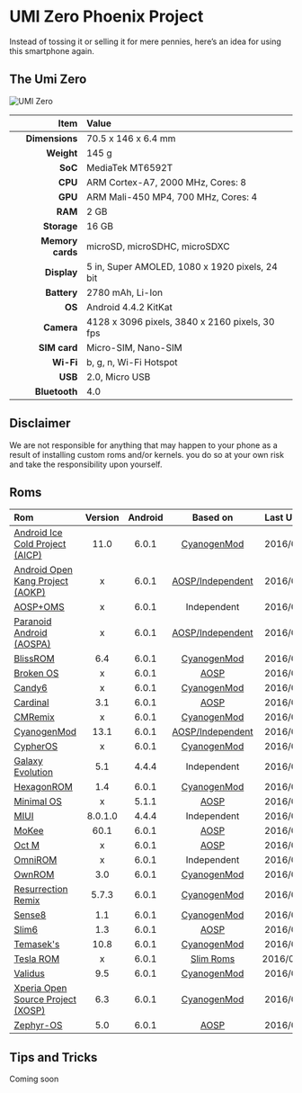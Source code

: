 # UMI Zero Phoenix Project
Instead of tossing it or selling it for mere pennies, here’s an idea for using this smartphone again.

## The Umi Zero

![UMI Zero](https://s17.postimg.org/k8jxexzcv/Index.png)

| Item 				| Value |
| ----------------:	| :--- |
| **Dimensions** 	| 70.5 x 146 x 6.4 mm |
| **Weight** 		| 145 g |
| **SoC** 			| MediaTek MT6592T |
| **CPU** 			| ARM Cortex-A7, 2000 MHz, Cores: 8 |
| **GPU** 			| ARM Mali-450 MP4, 700 MHz, Cores: 4 |
| **RAM** 			| 2 GB |
| **Storage** 		| 16 GB |
| **Memory cards**	| microSD, microSDHC, microSDXC |
| **Display** 		| 5 in, Super AMOLED, 1080 x 1920 pixels, 24 bit |
| **Battery** 		| 2780 mAh, Li-Ion |
| **OS**			| Android 4.4.2 KitKat |
| **Camera** 		| 4128 x 3096 pixels, 3840 x 2160 pixels, 30 fps |
| **SIM card** 		| Micro-SIM, Nano-SIM |
| **Wi-Fi** 		| b, g, n, Wi-Fi Hotspot |
| **USB** 			| 2.0, Micro USB |
| **Bluetooth** 	| 4.0 |

## Disclaimer
We are not responsible for anything that may happen to your phone as a result of installing custom roms and/or kernels. you do so at your own risk and take the responsibility upon yourself.

## Roms

| Rom | Version | Android | Based on | Last Update | Ported? |
| :---	| :---:	| :---:	| :---: | :---: | :---: |
| [Android Ice Cold Project (AICP)](https://github.com/vagnerlandio/UMI-Zero-Phoenix-Project/blob/master/rom/aicp.md) | 11.0 | 6.0.1 | [CyanogenMod](https://github.com/vagnerlandio/UMI-Zero-Phoenix-Project/blob/master/rom/cyanogenmod.md) | 2016/08/17 | :x: |
| [Android Open Kang Project (AOKP)](https://github.com/vagnerlandio/UMI-Zero-Phoenix-Project/blob/master/rom/aokp.md) | x | 6.0.1 | [AOSP/Independent](https://github.com/vagnerlandio/UMI-Zero-Phoenix-Project/blob/master/rom/aosp%2Boms.md) | 2016/06/03 | :x: |
| [AOSP+OMS](https://github.com/vagnerlandio/UMI-Zero-Phoenix-Project/blob/master/rom/aosp%2Boms.md) | x | 6.0.1 | Independent | 2016/09/10 | :x: |
| [Paranoid Android (AOSPA)](https://github.com/vagnerlandio/UMI-Zero-Phoenix-Project/blob/master/rom/aospa.md) | x | 6.0.1 | [AOSP/Independent](https://github.com/vagnerlandio/UMI-Zero-Phoenix-Project/blob/master/rom/aosp%2Boms.md) | 2016/08/07 | :x: |
| [BlissROM](https://github.com/vagnerlandio/UMI-Zero-Phoenix-Project/blob/master/rom/blissrom.md) | 6.4 | 6.0.1 | [CyanogenMod](https://github.com/vagnerlandio/UMI-Zero-Phoenix-Project/blob/master/rom/cyanogenmod.md) | 2016/06/11 | :x: |
| [Broken OS](https://github.com/vagnerlandio/UMI-Zero-Phoenix-Project/blob/master/rom/broken-os.md) | x | 6.0.1 | [AOSP](https://github.com/vagnerlandio/UMI-Zero-Phoenix-Project/blob/master/rom/aosp%2Boms.md) | 2016/05/20 | :x: |
| [Candy6](https://github.com/vagnerlandio/UMI-Zero-Phoenix-Project/blob/master/rom/candy6.md) | x | 6.0.1 | [CyanogenMod](https://github.com/vagnerlandio/UMI-Zero-Phoenix-Project/blob/master/rom/cyanogenmod.md) | 2016/07/06 | :x: |
| [Cardinal](https://github.com/vagnerlandio/UMI-Zero-Phoenix-Project/blob/master/rom/cardinal.md) | 3.1 | 6.0.1 | [AOSP](https://github.com/vagnerlandio/UMI-Zero-Phoenix-Project/blob/master/rom/aosp%2Boms.md) | 2016/09/02 | :x: |
| [CMRemix](https://github.com/vagnerlandio/UMI-Zero-Phoenix-Project/blob/master/rom/cmremix.md) | x | 6.0.1 | [CyanogenMod](https://github.com/vagnerlandio/UMI-Zero-Phoenix-Project/blob/master/rom/cyanogenmod.md) | 2016/02/05 | :x: |
| [CyanogenMod](https://github.com/vagnerlandio/UMI-Zero-Phoenix-Project/blob/master/rom/cyanogenmod.md) | 13.1 | 6.0.1 | [AOSP/Independent](https://github.com/vagnerlandio/UMI-Zero-Phoenix-Project/blob/master/rom/aosp%2Boms.md) | 2016/09/08 | :white_check_mark: |
| [CypherOS](https://github.com/vagnerlandio/UMI-Zero-Phoenix-Project/blob/master/rom/cypheros.md) | x | 6.0.1 | [CyanogenMod](https://github.com/vagnerlandio/UMI-Zero-Phoenix-Project/blob/master/rom/cyanogenmod.md) | 2016/06/18 | :x: |
| [Galaxy Evolution](https://github.com/vagnerlandio/UMI-Zero-Phoenix-Project/blob/master/rom/galaxy-evolution.md) | 5.1 | 4.4.4 | Independent | 2016/09/01 | :x: |
| [HexagonROM](https://github.com/vagnerlandio/UMI-Zero-Phoenix-Project/blob/master/rom/hexagonrom.md) | 1.4 | 6.0.1 | [CyanogenMod](https://github.com/vagnerlandio/UMI-Zero-Phoenix-Project/blob/master/rom/cyanogenmod.md) | 2016/08/23 | :x: |
| [Minimal OS](https://github.com/vagnerlandio/UMI-Zero-Phoenix-Project/blob/master/rom/minimal-os.md) | x | 5.1.1 | [AOSP](https://github.com/vagnerlandio/UMI-Zero-Phoenix-Project/blob/master/rom/aosp%2Boms.md) | 2016/02/05 | :x: |
| [MIUI](https://github.com/vagnerlandio/UMI-Zero-Phoenix-Project/blob/master/rom/miui.md) | 8.0.1.0 | 4.4.4 | Independent | 2016/08/14 | :x: |
| [MoKee](https://github.com/vagnerlandio/UMI-Zero-Phoenix-Project/blob/master/rom/mokee.md) | 60.1 | 6.0.1 | [AOSP](https://github.com/vagnerlandio/UMI-Zero-Phoenix-Project/blob/master/rom/aosp%2Boms.md) | 2016/06/09 | :x: |
| [Oct M](https://github.com/vagnerlandio/UMI-Zero-Phoenix-Project/blob/master/rom/sense8.md) | x | 6.0.1 | [AOSP](https://github.com/vagnerlandio/UMI-Zero-Phoenix-Project/blob/master/rom/aosp%2Boms.md) | 2016/08/10 | :x: |
| [OmniROM](https://github.com/vagnerlandio/UMI-Zero-Phoenix-Project/blob/master/rom/omnirom.md) | x | 6.0.1 | Independent | 2016/08/29 | :x: |
| [OwnROM](https://github.com/vagnerlandio/UMI-Zero-Phoenix-Project/blob/master/rom/ownrom.md) | 3.0 | 6.0.1 | [CyanogenMod](https://github.com/vagnerlandio/UMI-Zero-Phoenix-Project/blob/master/rom/cyanogenmod.md) | 2016/09/01 | :x: |
| [Resurrection Remix](https://github.com/vagnerlandio/UMI-Zero-Phoenix-Project/blob/master/rom/resurrection-remix.md) | 5.7.3 | 6.0.1 | [CyanogenMod](https://github.com/vagnerlandio/UMI-Zero-Phoenix-Project/blob/master/rom/cyanogenmod.md) | 2016/08/07 | :white_check_mark: |
| [Sense8](https://github.com/vagnerlandio/UMI-Zero-Phoenix-Project/blob/master/rom/sense8.md) | 1.1 | 6.0.1 | [CyanogenMod](https://github.com/vagnerlandio/UMI-Zero-Phoenix-Project/blob/master/rom/cyanogenmod.md) | 2016/07/31 | :x: |
| [Slim6](https://github.com/vagnerlandio/UMI-Zero-Phoenix-Project/blob/master/rom/slim6.md) | 1.3 | 6.0.1 | [AOSP](https://github.com/vagnerlandio/UMI-Zero-Phoenix-Project/blob/master/rom/aosp%2Boms.md) | 2016/09/17 | :x: |
| [Temasek's](https://github.com/vagnerlandio/UMI-Zero-Phoenix-Project/blob/master/rom/temaseks.md) | 10.8 | 6.0.1 | [CyanogenMod](https://github.com/vagnerlandio/UMI-Zero-Phoenix-Project/blob/master/rom/cyanogenmod.md) | 2016/08/15 | :x: |
| [Tesla ROM](https://github.com/vagnerlandio/UMI-Zero-Phoenix-Project/blob/master/rom/tesla-rom.md) | x | 6.0.1 | [Slim Roms](https://github.com/vagnerlandio/UMI-Zero-Phoenix-Project/blob/master/rom/slim6.md) | 2016/09/03s | :x: |
| [Validus](https://github.com/vagnerlandio/UMI-Zero-Phoenix-Project/blob/master/rom/validus.md) | 9.5 | 6.0.1 | [CyanogenMod](https://github.com/vagnerlandio/UMI-Zero-Phoenix-Project/blob/master/rom/cyanogenmod.md) | 2016/08/10 | :x: |
| [Xperia Open Source Project (XOSP)](https://github.com/vagnerlandio/UMI-Zero-Phoenix-Project/blob/master/rom/xosp.md) | 6.3 | 6.0.1 | [CyanogenMod](https://github.com/vagnerlandio/UMI-Zero-Phoenix-Project/blob/master/rom/cyanogenmod.md) | 2016/07/28 | :white_check_mark: |
| [Zephyr-OS](https://github.com/vagnerlandio/UMI-Zero-Phoenix-Project/blob/master/rom/zephyr-os.md) | 5.0 | 6.0.1 | [AOSP](https://github.com/vagnerlandio/UMI-Zero-Phoenix-Project/blob/master/rom/aosp%2Boms.md) | 2016/09/13 | :x: |

## Tips and Tricks

Coming soon
